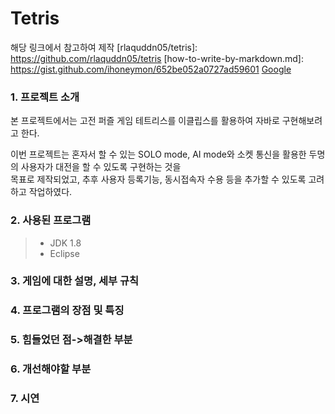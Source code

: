 # Tetris
해당 링크에서 참고하여 제작
[rlaquddn05/tetris]: https://github.com/rlaquddn05/tetris
[how-to-write-by-markdown.md]: https://gist.github.com/ihoneymon/652be052a0727ad59601
[Google](http://www.google.co.kr)

### 1. 프로젝트 소개   
본 프로젝트에서는 고전 퍼즐 게임 테트리스를 이클립스를 활용하여 자바로 구현해보려고 한다.

이번 프로젝트는 혼자서 할 수 있는 SOLO mode, AI mode와 소켓 통신을 활용한 두명의 사용자가 대전을 할 수 있도록 구현하는 것을   
목표로 제작되었고, 추후 사용자 등록기능, 동시접속자 수용 등을 추가할 수 있도록 고려하고 작업하였다.

### 2. 사용된 프로그램
>* JDK 1.8   
>* Eclipse

### 3. 게임에 대한 설명, 세부 규칙

### 4. 프로그램의 장점 및 특징
### 5. 힘들었던 점->해결한 부분
### 6. 개선해야할 부분
### 7. 시연
